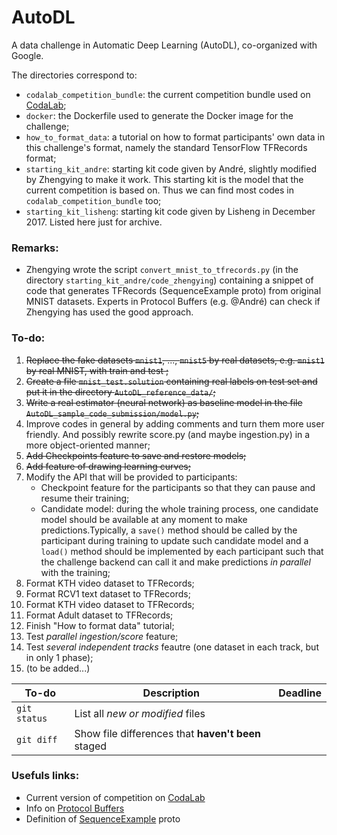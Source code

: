 # AutoDL
A data challenge in Automatic Deep Learning (AutoDL), co-organized with Google.


The directories correspond to:
- `codalab_competition_bundle`: the current competition bundle used on [CodaLab](http://35.193.242.121/competitions/8);
- `docker`: the Dockerfile used to generate the Docker image for the challenge;
- `how_to_format_data`: a tutorial on how to format participants' own data in this challenge's format, namely the standard TensorFlow TFRecords format;
- `starting_kit_andre`: starting kit code given by André, slightly modified by Zhengying to make it work. This starting kit is the model that the current competition is based on. Thus we can find most codes in `codalab_competition_bundle` too;
- `starting_kit_lisheng`: starting kit code given by Lisheng in December 2017. Listed here just for archive.

### Remarks:
- Zhengying wrote the script `convert_mnist_to_tfrecords.py` (in the directory `starting_kit_andre/code_zhengying`) containing a snippet of code that generates TFRecords (SequenceExample proto) from original MNIST datasets. Experts in Protocol Buffers (e.g. @André) can check if Zhengying has used the good approach.

### To-do:
1. <s> Replace the fake datasets `mnist1`, ..., `mnist5` by real datasets, e.g. `mnist1` by real MNIST, with train and test ; </s>
2. <s> Create a file `mnist_test.solution` containing real labels on test set and put it in the directory `AutoDL_reference_data/`;</s>
3. <s> Write a real estimator (neural network) as baseline model in the file `AutoDL_sample_code_submission/model.py`;</s>
4. Improve codes in general by adding comments and turn them more user friendly. And possibly rewrite score.py (and maybe ingestion.py) in a more object-oriented manner;
5. <s> Add Checkpoints feature to save and restore models;</s>
6. <s> Add feature of drawing learning curves;</s>
7. Modify the API that will be provided to participants: 
    - Checkpoint feature for the participants so that they can pause and resume their training;
    - Candidate model: during the whole training process, one candidate model should be available at any moment to make predictions.Typically, a `save()` method should be called by the participant during training to update such candidate model and a `load()` method should be implemented by each participant such that the challenge backend can call it and make predictions *in parallel* with the training;
8. Format KTH video dataset to TFRecords;
9. Format RCV1 text dataset to TFRecords;
10. Format KTH video dataset to TFRecords;
11. Format Adult dataset to TFRecords;
12. Finish "How to format data" tutorial;
13. Test *parallel ingestion/score* feature;
14. Test *several independent tracks* feautre (one dataset in each track, but in only 1 phase);
15. (to be added...)

| To-do | Description | Deadline |
| --- | --- | --- |
| `git status` | List all *new or modified* files |
| `git diff` | Show file differences that **haven't been** staged |


### Usefuls links:
- Current version of competition on [CodaLab](http://35.193.242.121/competitions/8)
- Info on [Protocol Buffers](https://developers.google.com/protocol-buffers/)
- Definition of [SequenceExample](https://github.com/tensorflow/tensorflow/blob/r1.7/tensorflow/core/example/example.proto) proto
